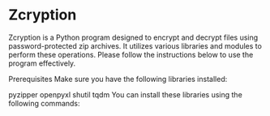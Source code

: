 # Zcryption
Zcryption is a Python program designed to encrypt and decrypt files using password-protected zip archives. It utilizes various libraries and modules to perform these operations. Please follow the instructions below to use the program effectively.

Prerequisites
Make sure you have the following libraries installed:

pyzipper
openpyxl
shutil
tqdm
You can install these libraries using the following commands:
